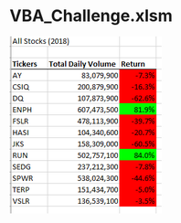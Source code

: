 # VBA_Challenge.xlsm
![VBA_picture](https://github.com/Scheffa/VBA_Challenge.xlsm/blob/main/VBA_Challenge.xlsm_2018.png.PNG)
